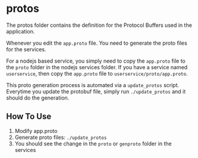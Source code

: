 # protos

The protos folder contains the definition for the Protocol Buffers used
in the application.

Whenever you edit the `app.proto` file. You need to generate the proto files
for the services.

For a nodejs based service, you simply need to copy the `app.proto` file to the
`proto` folder in the nodejs services folder. If you have a service named
`userservice`, then copy the `app.proto` file to `userservice/proto/app.proto`.

This proto generation process is automated via a `update_protos` script.
Everytime you update the protobuf file, simply run `./update_protos` and it
should do the generation.

## How To Use

1. Modify app.proto
2. Generate proto files: `./update_protos`
3. You should see the change in the `proto` or `genproto` folder in the services
